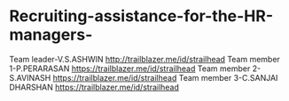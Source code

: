 # Recruiting-assistance-for-the-HR-managers-
Team leader-V.S.ASHWIN http://trailblazer.me/id/strailhead
Team member 1-P.PERARASAN https://trailblazer.me/id/strailhead
Team member 2-S.AVINASH https://trailblazer.me/id/strailhead
Team member 3-C.SANJAI DHARSHAN https://trailblazer.me/id/strailhead
